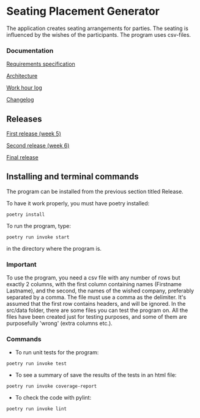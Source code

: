 # Seating Placement Generator
The application creates seating arrangements for parties. The seating is influenced by the wishes of the participants. The program uses csv-files.

### Documentation

[Requirements specification](https://github.com/HeljaeRaeisaenen/ohte-harjoitusty-/blob/main/documentation/requirements_spec.md)

[Architecture](https://github.com/HeljaeRaeisaenen/ohte-harjoitusty-/blob/main/documentation/architecture.md)

[Work hour log](https://github.com/HeljaeRaeisaenen/ohte-harjoitusty-/blob/main/documentation/workhourlog.md)

[Changelog](https://github.com/HeljaeRaeisaenen/ohte-harjoitusty-/blob/main/documentation/changelog.md)


## Releases
[First release (week 5)](https://github.com/HeljaeRaeisaenen/ohte-harjoitusty-/releases/tag/viikko5oikea)

[Second release (week 6)](https://github.com/HeljaeRaeisaenen/ohte-harjoitusty-/releases/tag/viikko6)

[Final release](https://github.com/HeljaeRaeisaenen/ohte-harjoitusty-/releases/tag/loppupalautus)

## Installing and terminal commands
The program can be installed from the previous section titled Release. 

To have it work properly, you must have poetry installed:

`poetry install`

To run the program, type:

`poetry run invoke start`

in the directory where the program is.

### Important

To use the program, you need a csv file with any number of rows but exactly 2 columns, with the first column containing names (Firstname Lastname), and the second, the names of the wished company, preferably separated by a comma. The file must use a comma as the delimiter. It's assumed that the first row contains headers, and will be ignored. In the src/data folder, there are some files you can test the program on. All the files have been created just for testing purposes, and some of them are purposefully 'wrong' (extra columns etc.).

### Commands
- To run unit tests for the program:

`poetry run invoke test`


- To see a summary of save the results of the tests in an html file:

`poetry run invoke coverage-report`


- To check the code with pylint:

`poetry run invoke lint`

